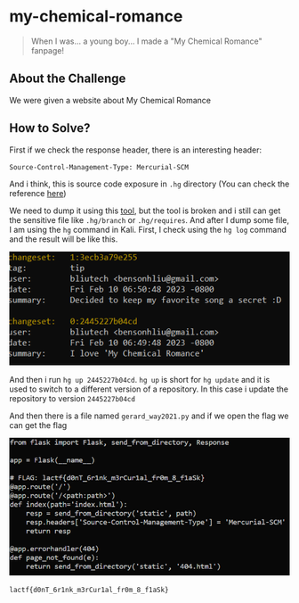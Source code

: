 # my-chemical-romance
> When I was... a young boy... I made a "My Chemical Romance" fanpage!

## About the Challenge
We were given a website about My Chemical Romance

## How to Solve?
First if we check the response header, there is an interesting header:
```
Source-Control-Management-Type: Mercurial-SCM
```
And i think, this is source code exposure in `.hg` directory (You can check the reference [here](https://github.com/daffainfo/AllAboutBugBounty/blob/master/Exposed%20Source%20Code.md))

We need to dump it using this [tool](https://github.com/arthaud/hg-dumper), but the tool is broken and i still can get the sensitive file like `.hg/branch` or `.hg/requires`. And after I dump some file, I am using the `hg` command in Kali. First, I check using the `hg log` command and the result will be like this.

![hglog](images/hglog.png)

And then i run `hg up 2445227b04cd`. `hg up` is short for `hg update` and it is used to switch to a different version of a repository. In this case i update the repository to version `2445227b04cd`

And then there is a file named `gerard_way2021.py` and if we open the flag we can get the flag

![hglog](images/file.png)
```
lactf{d0nT_6r1nk_m3rCur1al_fr0m_8_f1aSk}
```